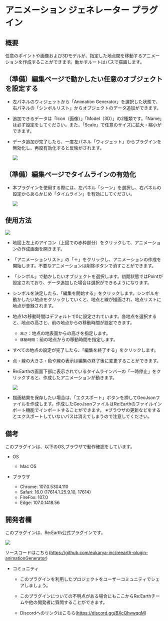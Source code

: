 # アニメーション ジェネレーター プラグイン

## 概要
任意のポイントや画像および3Dモデルが、指定した地点間を移動するアニメーションを作成することができます。動かすルートはパスで描画します。

## （準備）編集ページで動かしたい任意のオブジェクトを設定する

- 左パネルのウィジェットから「Animation Generator」を選択した状態で、右パネルの「シンボルリスト」からオブジェクトのデータ追加ができます。
- 追加できるデータは「Icon（画像）」「Model（3D）」の2種類です。「Name」は必ず設定をしてください。また、「Scale」で任意のサイズに拡大・縮小ができます。
- データ追加が完了したら、一度左パネル「ウィジェット」からプラグインを無効化し、再度有効化すると反映がされます。

    ![](https://eukarya-inc.github.io/reearth-plugin-animationGenerator/src/img1.png)
  

## **（準備）編集ページでタイムラインの有効化**

- 本プラグインを使用する際には、左パネル「シーン」を選択し、右パネルの設定からあらかじめ「タイムライン」を有効にしてください。
  
  ![](https://eukarya-inc.github.io/reearth-plugin-animationGenerator/src/img2.png)


## 使用方法

![](https://eukarya-inc.github.io/reearth-plugin-animationGenerator/src/Animation1.png)
- 地図上左上のアイコン（上図での赤枠部分）をクリックして、アニメーションの作成画面を開きます。
- 「アニメーションリスト」の「＋」をクリックし、アニメーションの作成を開始します。不要なアニメーションは削除ボタンで消すことができます。
- 「シンボル」で動かしたいオブジェクトを選択します。初期状態ではPointが設定されており、データ追加した場合は選択ができるようになります。
- シンボルを決定したら、「編集を開始する」をクリックします。シンボルを動かしたい地点をクリックしていくと、地点と線が描画され、地点リストに地点が登録されます。
- 地点1の移動時間はデフォルトで0に設定されています。各地点を選択すると、地点の高さと、前の地点からの移動時間が設定できます。
    - `高さ`：地点の地表面からの高さを指定します。
    - `移動時間`：前の地点からの移動時間を指定します。
- すべての地点の設定が完了したら、「編集を終了する」をクリックします。
- 点・線の大きさ・色や線の表示は編集の終了後に変更することができます。
- Re:Earthの画面下部に表示されているタイムラインバーの「一時停止」をクリックすると、作成したアニメーションが動きます。
  
  ![](https://eukarya-inc.github.io/reearth-plugin-animationGenerator/src/img3.png)

- 描画結果を保存したい場合は、「エクスポート」ボタンを押してGeoJsonファイルを作成します。作成したGeoJsonファイルはRe:Earthのファイルインポート機能でインポートすることができます。
※ブラウザの更新などをするとエクスポートしていないパスは消えてしまうので注意してください。

## 備考

このプラグインは、以下のOS,ブラウザで動作確認をしています。

- OS
  - Mac OS

- ブラウザ
  - Chrome: 107.0.5304.110
  - Safari: 16.0 (17614.1.25.9.10, 17614)
  - FireFox: 107.0
  - Edge: 107.0.1418.56

## 開発者欄

このプラグインは、Re:Earth公式プラグインです。

 ![](https://eukarya-inc.github.io/reearth-plugin-shinsuiNavi/src/logo-3.png)

ソースコードはこちら(https://github.com/eukarya-inc/reearth-plugin-animationGenerator)

- コミュニティ

  - このプラグインを利用したプロジェクトをユーザーコミュニティでシェアしましょう。

  - このプラグインについての不明点がある場合にもここからRe:Earthチームや他の開発者に質問することができます。

  - Discordへのリンクはこちら(https://discord.gg/BXcQhvwqqM)
